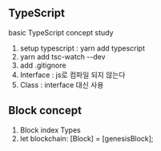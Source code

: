 ## TypeScript

basic TypeScript concept study

1. setup typescript : yarn add typescript
2. yarn add tsc-watch --dev
3. add .gitignore
4. Interface : js로 컴파일 되지 않는다
5. Class : interface 대신 사용

## Block concept

1. Block index Types
2. let blockchain: [Block] = [genesisBlock];
